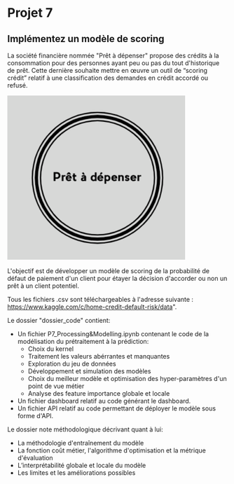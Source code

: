 # Projet 7
## Implémentez un modèle de scoring
La société financière nommée "Prêt à dépenser" propose des crédits à la consommation pour des personnes ayant peu ou pas du tout d'historique de prêt. 
Cette dernière souhaite mettre en œuvre un outil de “scoring crédit” relatif à une classification des demandes en crédit accordé ou refusé.

<img src="logo_entreprise.png">

L'objectif est de développer un modèle de scoring de la probabilité de défaut de paiement d'un client pour étayer la décision d'accorder ou non un prêt à un client potentiel.

Tous les fichiers .csv sont téléchargeables à l'adresse suivante : https://www.kaggle.com/c/home-credit-default-risk/data".

Le dossier "dossier_code" contient:
- Un fichier P7_Processing&Modelling.ipynb contenant le code de la modélisation du prétraitement à la prédiction:
  - Choix du kernel
  - Traitement les valeurs abérrantes et manquantes
  - Exploration du jeu de données
  - Développement et simulation des modèles
  - Choix du meilleur modèle et optimisation des hyper-paramètres d'un point de vue métier
  - Analyse des feature importance globale et locale
- Un fichier dashboard relatif au code générant le dashboard.
- Un fichier API relatif au code permettant de déployer le modèle sous forme d'API.

Le dossier note méthodologique décrivant quant à lui:
- La méthodologie d'entraînement du modèle 
- La fonction coût métier, l'algorithme d'optimisation et la métrique d'évaluation 
- L’interprétabilité globale et locale du modèle
- Les limites et les améliorations possibles 
